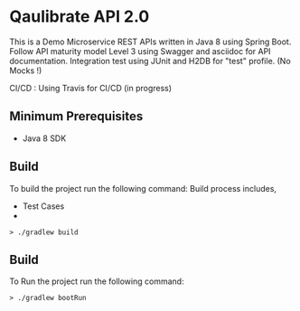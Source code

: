 # Qaulibrate API 2.0

This is a Demo Microservice REST APIs written in Java 8 using Spring Boot.
Follow API maturity model Level 3 using Swagger and asciidoc for API documentation.
Integration test using JUnit and H2DB for "test" profile. (No Mocks !)

CI/CD : Using Travis for CI/CD (in progress)

## Minimum Prerequisites

* Java 8 SDK

## Build

To build the project run the following command:
Build process includes,
* Test Cases
*

```
> ./gradlew build
```

## Build

To Run the project run the following command:

```
> ./gradlew bootRun
```
